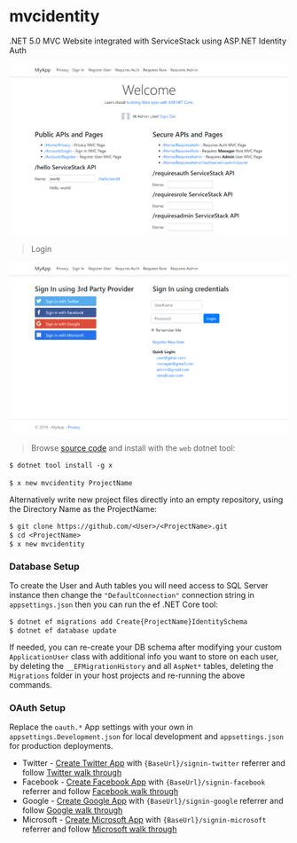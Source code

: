 # mvcidentity

.NET 5.0 MVC Website integrated with ServiceStack using ASP.NET Identity Auth

![](https://raw.githubusercontent.com/ServiceStack/Assets/master/csharp-templates/mvcidentity.png)

> Login

![](https://raw.githubusercontent.com/ServiceStack/Assets/master/csharp-templates/mvcidentity-login.png)

> Browse [source code](https://github.com/NetCoreTemplates/mvcidentity) and install with the `web` dotnet tool:

    $ dotnet tool install -g x

    $ x new mvcidentity ProjectName

Alternatively write new project files directly into an empty repository, using the Directory Name as the ProjectName:

    $ git clone https://github.com/<User>/<ProjectName>.git
    $ cd <ProjectName>
    $ x new mvcidentity

### Database Setup

To create the User and Auth tables you will need access to SQL Server instance then change the `"DefaultConnection"` connection string in `appsettings.json` then you can run the ef .NET Core tool:

    $ dotnet ef migrations add Create{ProjectName}IdentitySchema
    $ dotnet ef database update

If needed, you can re-create your DB schema after modifying your custom `ApplicationUser` class with additional info you want to store on each user, by deleting the `__EFMigrationHistory` and all `AspNet*` tables, deleting the `Migrations` folder in your host projects and re-running the above commands.

### OAuth Setup

Replace the `oauth.*` App settings with your own in `appsettings.Development.json` for local development and `appsettings.json` for production deployments.

 - Twitter - [Create Twitter App](https://dev.twitter.com/apps) with `{BaseUrl}/signin-twitter` referrer and follow [Twitter walk through](https://docs.microsoft.com/en-us/aspnet/core/security/authentication/social/twitter-logins?view=aspnetcore-2.2)
 - Facebook - [Create Facebook App](https://developers.facebook.com/apps) with `{BaseUrl}/signin-facebook` referrer and follow [Facebook walk through](https://docs.microsoft.com/en-us/aspnet/core/security/authentication/social/facebook-logins?view=aspnetcore-2.2)
 - Google - [Create Google App](https://console.developers.google.com/apis/credentials) with `{BaseUrl}/signin-google` referrer and follow [Google walk through](https://docs.microsoft.com/en-us/aspnet/core/security/authentication/social/google-logins?view=aspnetcore-2.2)
 - Microsoft - [Create Microsoft App](https://apps.dev.microsoft.com) with `{BaseUrl}/signin-microsoft` referrer and follow [Microsoft walk through](https://docs.microsoft.com/en-us/aspnet/core/security/authentication/social/microsoft-logins?view=aspnetcore-2.2)
